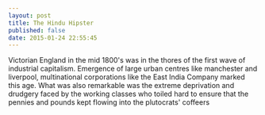 ```yaml
---
layout: post
title: The Hindu Hipster
published: false
date: 2015-01-24 22:55:45
---
```


Victorian England in the mid 1800's was in the thores of the first wave of industrial capitalism. Emergence of large urban centres like manchester and liverpool, multinational corporations like the East India Company marked this age.
What was also remarkable was the extreme deprivation and drudgery faced by the working classes who toiled hard to ensure that the pennies and pounds kept flowing into the plutocrats' coffeers
